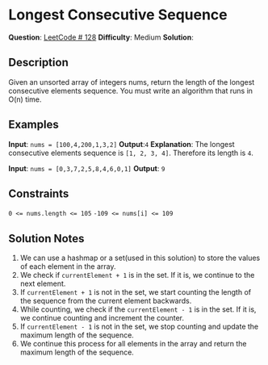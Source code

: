 # Longest Consecutive Sequence

__Question__: [LeetCode # 128](https://leetcode.com/problems/longest-consecutive-sequence/)
__Difficulty__: Medium
__Solution__:

## Description

Given an unsorted array of integers nums, return the length of the longest consecutive elements sequence.
You must write an algorithm that runs in O(n) time.

## Examples

__Input__: `nums = [100,4,200,1,3,2]`
__Output__:`4`
__Explanation__: The longest consecutive elements sequence is `[1, 2, 3, 4]`. Therefore its length is `4`.

__Input__: `nums = [0,3,7,2,5,8,4,6,0,1]`
__Output__: `9`

## Constraints

`0 <= nums.length <= 105`
`-109 <= nums[i] <= 109`

## Solution Notes

1. We can use a hashmap or a set(used in this solution) to store the values of each element in the array.
2. We check if `currentElement + 1` is in the set. If it is, we continue to the next element.
3. If `currentElement + 1` is not in the set, we start counting the length of the sequence from the current element backwards.
4. While counting, we check if the `currentElement - 1` is in the set. If it is, we continue counting and increment the counter.
5. If `currentElement - 1` is not in the set, we stop counting and update the maximum length of the sequence.
6. We continue this process for all elements in the array and return the maximum length of the sequence.
